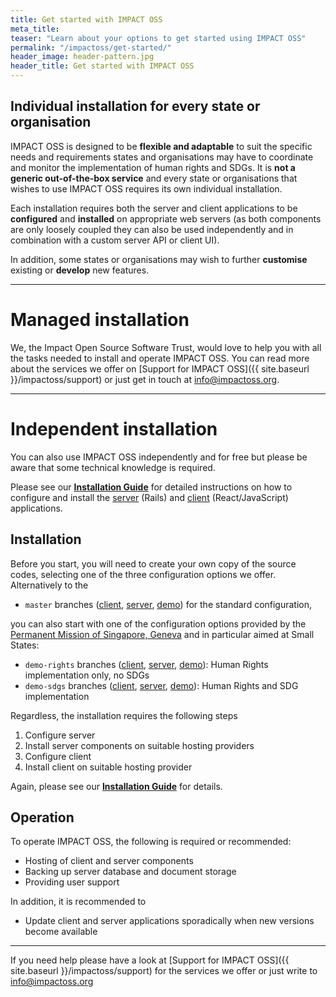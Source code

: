 ```yaml
---
title: Get started with IMPACT OSS
meta_title:
teaser: "Learn about your options to get started using IMPACT OSS"
permalink: "/impactoss/get-started/"
header_image: header-pattern.jpg
header_title: Get started with IMPACT OSS
---
```


## Individual installation for every state or organisation

IMPACT OSS is designed to be **flexible and adaptable** to suit the specific needs and requirements states and organisations may have to coordinate and monitor the implementation of human rights and SDGs. It is **not a generic out-of-the-box service** and every state or organisations that wishes to use IMPACT OSS requires its own individual installation.

Each installation requires both the server and client applications to be **configured** and **installed** on appropriate web servers (as both components are only loosely coupled they can also be used independently and in combination with a custom server API or client UI).

In addition, some states or organisations may wish to further **customise** existing or **develop** new features.

---

# Managed installation

We, the Impact Open Source Software Trust, would love to help you with all the tasks needed to install and operate IMPACT OSS. You can read more about the services we offer on [Support for IMPACT OSS]({{ site.baseurl }}/impactoss/support) or just get in touch at [info@impactoss.org](mailto:info@impactoss.org).

---

# Independent installation

You can also use IMPACT OSS independently and for free but please be aware that some technical knowledge is required.

Please see our **[Installation Guide](https://install-guide.impactoss.org)** for detailed instructions on how to configure and install the [server](https://github.com/impactoss/impactoss-server) (Rails) and [client](https://github.com/impactoss/impactoss-client) (React/JavaScript) applications.

## Installation

Before you start, you will need to create your own copy of the source codes, selecting one of the three configuration options we offer. Alternatively to the

* `master` branches ([client](https://github.com/impactoss/impactoss-client), [server](https://github.com/impactoss/impactoss-server), [demo](https://demo.impactoss.org)) for the standard configuration,

you can also start with one of the configuration options provided by the [Permanent Mission of Singapore, Geneva](https://www.mfa.gov.sg/content/mfa/overseasmission/geneva.html) and in particular aimed at Small States:

* `demo-rights` branches ([client](https://github.com/impactoss/impactoss-client/tree/demo-rights), [server](https://github.com/impactoss/impactoss-server/tree/demo-rights), [demo](https://demo-rights.impactoss.org)): Human Rights implementation only, no SDGs
* `demo-sdgs` branches ([client](https://github.com/impactoss/impactoss-client/tree/demo-sdgs), [server](https://github.com/impactoss/impactoss-server/tree/demo-sdgs), [demo](https://demo-sdgs.impactoss.org)): Human Rights and SDG implementation

Regardless, the installation requires the following steps

1. Configure server
2. Install server components on suitable hosting providers
3. Configure client
4. Install client on suitable hosting provider

Again, please see our **[Installation Guide](https://install-guide.impactoss.org)** for details.

## Operation

To operate IMPACT OSS, the following is required or recommended:

* Hosting of client and server components
* Backing up server database and document storage
* Providing user support

In addition, it is recommended to

* Update client and server applications sporadically when new versions become available

---

If you need help please have a look at [Support for IMPACT OSS]({{ site.baseurl }}/impactoss/support) for the services we offer or just write to [info@impactoss.org](mailto:info@impactoss.org)

